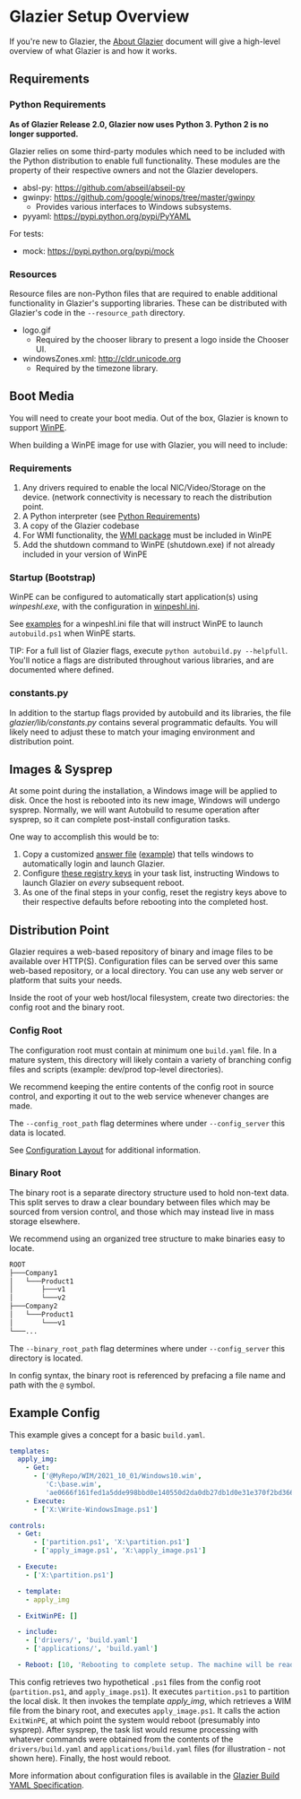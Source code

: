 # Glazier Setup Overview

<!--* freshness: { owner: '@tseknet' reviewed: '2022-11-24' } *-->

If you're new to Glazier, the [About Glazier](about.md) document will give a
high-level overview of what Glazier is and how it works.

## Requirements

### Python Requirements

**As of Glazier Release 2.0, Glazier now uses Python 3. Python 2 is no longer
supported.**

Glazier relies on some third-party modules which need to be included with the
Python distribution to enable full functionality. These modules are the property
of their respective owners and not the Glazier developers.

*   absl-py: https://github.com/abseil/abseil-py
*   gwinpy: https://github.com/google/winops/tree/master/gwinpy
    *   Provides various interfaces to Windows subsystems.
*   pyyaml: https://pypi.python.org/pypi/PyYAML

For tests:

*   mock: https://pypi.python.org/pypi/mock

### Resources

Resource files are non-Python files that are required to enable additional
functionality in Glazier's supporting libraries. These can be distributed with
Glazier's code in the `--resource_path` directory.

*   logo.gif
    *   Required by the chooser library to present a logo inside the Chooser UI.
*   windowsZones.xml: http://cldr.unicode.org
    *   Required by the timezone library.

## Boot Media

You will need to create your boot media. Out of the box, Glazier is known to
support
[WinPE](https://msdn.microsoft.com/en-us/windows/hardware/commercialize/manufacture/desktop/winpe-intro).

When building a WinPE image for use with Glazier, you will need to include:

### Requirements

1.  Any drivers required to enable the local NIC/Video/Storage on the device.
    (network connectivity is necessary to reach the distribution point.
1.  A Python interpreter (see [Python Requirements](#python-requirements))
1.  A copy of the Glazier codebase
1.  For WMI functionality, the
    [WMI package](https://docs.microsoft.com/en-us/windows-hardware/manufacture/desktop/winpe-add-packages--optional-components-reference)
    must be included in WinPE
1.  Add the shutdown command to WinPE (shutdown.exe) if not already included in
    your version of WinPE

### Startup (Bootstrap)

WinPE can be configured to automatically start application(s) using
_winpeshl.exe_, with the configuration in
[winpeshl.ini](https://docs.microsoft.com/en-us/windows-hardware/manufacture/desktop/winpeshlini-reference-launching-an-app-when-winpe-starts).

See
[examples](https://github.com/google/glazier/blob/master/examples/winpeshl.ini)
for a winpeshl.ini file that will instruct WinPE to launch `autobuild.ps1` when
WinPE starts.

TIP: For a full list of Glazier flags, execute `python autobuild.py --helpfull`.
You'll notice a flags are distributed throughout various libraries, and are
documented where defined.

### constants.py

In addition to the startup flags provided by autobuild and its libraries, the
file _glazier/lib/constants.py_ contains several programmatic defaults. You will likely
need to adjust these to match your imaging environment and distribution point.

## Images & Sysprep

At some point during the installation, a Windows image will be applied to disk.
Once the host is rebooted into its new image, Windows will undergo sysprep.
Normally, we will want Autobuild to resume operation after sysprep, so it can
complete post-install configuration tasks.

One way to accomplish this would be to:

1.  Copy a customized
    [answer file](https://docs.microsoft.com/en-us/windows-hardware/manufacture/desktop/update-windows-settings-and-scripts-create-your-own-answer-file-sxs)
    ([example](https://github.com/google/glazier/blob/master/examples/yaml/image/unattend.xml))
    that tells windows to automatically login and launch Glazier.
2.  Configure
    [these registry keys](https://github.com/google/glazier/blob/master/examples/yaml/autologin/build.yaml)
    in your task list, instructing Windows to launch Glazier on *every*
    subsequent reboot.
3.  As one of the final steps in your config, reset the registry keys above to
    their respective defaults before rebooting into the completed host.

## Distribution Point

Glazier requires a web-based repository of binary and image files to be
available over HTTP(S). Configuration files can be served over this same
web-based repository, or a local directory. You can use any web server or
platform that suits your needs.

Inside the root of your web host/local filesystem, create two directories: the
config root and the binary root.

### Config Root

The configuration root must contain at minimum one `build.yaml` file. In a
mature system, this directory will likely contain a variety of branching config
files and scripts (example: dev/prod top-level directories).

We recommend keeping the entire contents of the config root in source control,
and exporting it out to the web service whenever changes are made.

The `--config_root_path` flag determines where under `--config_server` this data
is located.

See [Configuration Layout](config_layout.md) for additional information.

### Binary Root

The binary root is a separate directory structure used to hold non-text data.
This split serves to draw a clear boundary between files which may be sourced
from version control, and those which may instead live in mass storage
elsewhere.

We recommend using an organized tree structure to make binaries easy to locate.

```bash
ROOT
├───Company1
│   └───Product1
│       ├───v1
│       └───v2
├───Company2
│   └───Product1
│       └───v1
└───...
```

The `--binary_root_path` flag determines where under `--config_server` this
directory is located.

In config syntax, the binary root is referenced by prefacing a file name and
path with the `@` symbol.

## Example Config

This example gives a concept for a basic `build.yaml`.

```yaml
templates:
  apply_img:
    - Get:
      - ['@MyRepo/WIM/2021_10_01/Windows10.wim',
         'C:\base.wim',
         'ae0666f161fed1a5dde998bbd0e140550d2da0db27db1d0e31e370f2bd366a57']
    - Execute:
      - ['X:\Write-WindowsImage.ps1']

controls:
  - Get:
      - ['partition.ps1', 'X:\partition.ps1']
      - ['apply_image.ps1', 'X:\apply_image.ps1']

  - Execute:
    - ['X:\partition.ps1']

  - template:
    - apply_img

  - ExitWinPE: []

  - include:
    - ['drivers/', 'build.yaml']
    - ['applications/', 'build.yaml']

  - Reboot: [10, 'Rebooting to complete setup. The machine will be ready to use.']
```

This config retrieves two hypothetical `.ps1` files from the config root
(`partition.ps1`, and `apply_image.ps1`). It executes `partition.ps1` to
partition the local disk. It then invokes the template *apply_img*, which
retrieves a WIM file from the binary root, and executes `apply_image.ps1`. It
calls the action `ExitWinPE`, at which point the system would reboot (presumably
into sysprep). After sysprep, the task list would resume processing with
whatever commands were obtained from the contents of the `drivers/build.yaml`
and `applications/build.yaml` files (for illustration - not shown here).
Finally, the host would reboot.

More information about configuration files is available in the
[Glazier Build YAML Specification](../yaml).
